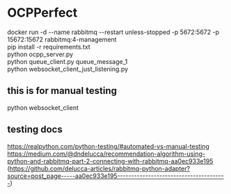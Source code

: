 # OCPPerfect
docker run -d --name rabbitmq --restart unless-stopped -p 5672:5672 -p 15672:15672 rabbitmq:4-management  
pip install -r requirements.txt  
python ocpp_server.py  
python queue_client.py queue_message_1  
python websocket_client_just_listening.py
## this is for manual testing  
python websocket_client

## testing docs
https://realpython.com/python-testing/#automated-vs-manual-testing
https://medium.com/@dndelucca/recommendation-algorithm-using-python-and-rabbitmq-part-2-connecting-with-rabbitmq-aa0ec933e195 (https://github.com/delucca-articles/rabbitmq-python-adapter?source=post_page-----aa0ec933e195---------------------------------------)